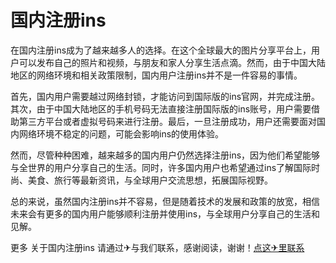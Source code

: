 # 国内注册ins

在国内注册ins成为了越来越多人的选择。在这个全球最大的图片分享平台上，用户可以发布自己的照片和视频，与朋友和家人分享生活点滴。然而，由于中国大陆地区的网络环境和相关政策限制，国内用户注册ins并不是一件容易的事情。

首先，国内用户需要越过网络封锁，才能访问到国际版的ins官网，并完成注册。其次，由于中国大陆地区的手机号码无法直接注册国际版的ins账号，用户需要借助第三方平台或者虚拟号码来进行注册。最后，一旦注册成功，用户还需要面对国内网络环境不稳定的问题，可能会影响ins的使用体验。

然而，尽管种种困难，越来越多的国内用户仍然选择注册ins，因为他们希望能够与全世界的用户分享自己的生活。同时，许多国内用户也希望通过ins了解国际时尚、美食、旅行等最新资讯，与全球用户交流思想，拓展国际视野。

总的来说，虽然国内注册ins并不容易，但是随着技术的发展和政策的放宽，相信未来会有更多的国内用户能够顺利注册并使用ins，与全球用户分享自己的生活和见解。

更多 关于国内注册ins 请通过✈与我们联系，感谢阅读，谢谢！[点这✈里联系](https://acc.k02.cc)